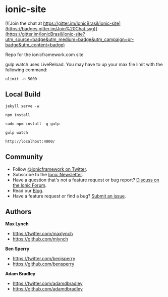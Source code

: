 ionic-site
==========

[![Join the chat at https://gitter.im/IonicBrasil/ionic-site](https://badges.gitter.im/Join%20Chat.svg)](https://gitter.im/IonicBrasil/ionic-site?utm_source=badge&utm_medium=badge&utm_campaign=pr-badge&utm_content=badge)

Repo for the ionicframework.com site


gulp watch uses LiveReload. You may have to up your max file limit with the following command:

    ulimit -n 5000


## Local Build

    jekyll serve -w

    npm install

    sudo npm install -g gulp

    gulp watch

    http://localhost:4000/


## Community

* Follow [@ionicframework on Twitter](https://twitter.com/ionicframework).
* Subscribe to the [Ionic Newsletter](http://ionicframework.com/subscribe/).
* Have a question that's not a feature request or bug report? [Discuss on the Ionic Forum](http://forum.ionicframework.com/).
* Read our [Blog](http://ionicframework.com/blog/).
* Have a feature request or find a bug? [Submit an issue](https://github.com/driftyco/ionic/issues).


## Authors

**Max Lynch**

+ <https://twitter.com/maxlynch>
+ <https://github.com/mlynch>

**Ben Sperry**

+ <https://twitter.com/benjsperry>
+ <https://github.com/bensperry>

**Adam Bradley**

+ <https://twitter.com/adamdbradley>
+ <https://github.com/adamdbradley>
